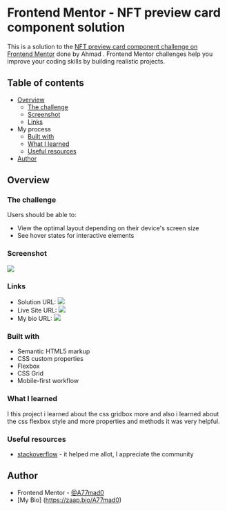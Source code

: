 # Frontend Mentor - NFT preview card component solution

This is a solution to the [NFT preview card component challenge on Frontend Mentor](https://www.frontendmentor.io/challenges/nft-preview-card-component-SbdUL_w0U) done by Ahmad . Frontend Mentor challenges help you improve your coding skills by building realistic projects. 

## Table of contents

- [Overview](#overview)
  - [The challenge](https://frontendmentor.io/challenges/nft)
  - [Screenshot](#screenshot)
  - [Links](#links)
- My process
  - [Built with](#built-with)
  - [What I learned](#what-i-learned)
  - [Useful resources](#useful-resources)
- [Author](#author)



## Overview

### The challenge

Users should be able to:

- View the optimal layout depending on their device's screen size
- See hover states for interactive elements

### Screenshot

![](./ss.jpg)



### Links

- Solution URL: ![](https://your-solution-url.com)
- Live Site URL: ![](https://your-live-site-url.com)
- My bio URL: ![](https://zaap.bio/A77mad0)

### Built with

- Semantic HTML5 markup
- CSS custom properties
- Flexbox
- CSS Grid
- Mobile-first workflow


### What I learned

I this project i learned about the css gridbox more and also i learned about the css flexbox style and more properties and methods it was very helpful.

### Useful resources

  - [stackoverflow](https://stackoverflow.com) - it helped me allot, I appreciate the community

## Author

- Frontend Mentor - [@A77mad0](https://www.frontendmentor.io/profile/A77mad0)
- [My Bio] (https://zaap.bio/A77mad0)

